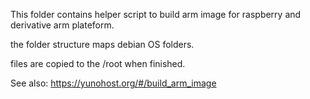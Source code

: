 This folder contains helper script to build arm image for raspberry and derivative arm plateform.

the folder structure maps debian OS folders.

files are copied to the /root when finished.

See also: https://yunohost.org/#/build_arm_image
